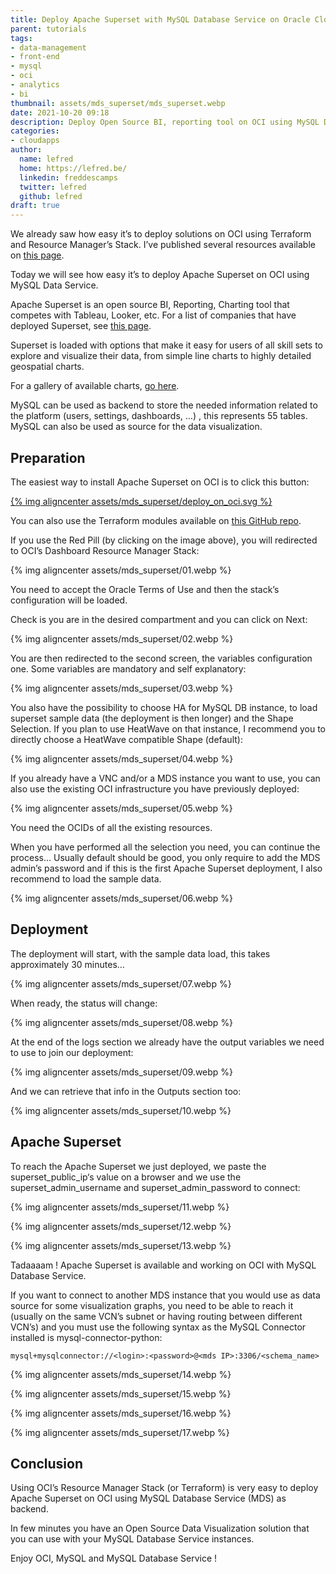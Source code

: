 ```yaml
---
title: Deploy Apache Superset with MySQL Database Service on Oracle Cloud Infrastructure
parent: tutorials
tags:
- data-management
- front-end
- mysql
- oci
- analytics
- bi
thumbnail: assets/mds_superset/mds_superset.webp
date: 2021-10-20 09:18
description: Deploy Open Source BI, reporting tool on OCI using MySQL Databse Service.
categories:
- cloudapps
author: 
  name: lefred
  home: https://lefred.be/
  linkedin: freddescamps
  twitter: lefred
  github: lefred
draft: true
---
```


We already saw how easy it’s to deploy solutions on OCI using Terraform and Resource Manager’s Stack. I’ve published several resources available on [this page](https://lefred.be/deploy-to-oci/).

Today we will see how easy it’s to deploy Apache Superset on OCI using MySQL Data Service.

Apache Superset is an open source BI, Reporting, Charting tool that competes with Tableau, Looker, etc.  For a list of companies that have deployed Superset, see [this page](https://github.com/apache/superset/blob/master/RESOURCES/INTHEWILD.md).

Superset is loaded with options that make it easy for users of all skill sets to explore and visualize their data, from simple line charts to highly detailed geospatial charts.

For a gallery of available charts, [go here](https://superset.apache.org/gallery).

MySQL can be used as backend to store the needed information related to the platform (users, settings, dashboards, …) , this represents 55 tables. MySQL can also be used as source for the data visualization.

## Preparation

The easiest way to install Apache Superset on OCI is to click this button:

[{% img aligncenter assets/mds_superset/deploy_on_oci.svg %}](https://cloud.oracle.com/resourcemanager/stacks/create?zipUrl=https://github.com/lefred/oci-superset-mds/releases/download/v1.0.0/stack_superset_mds.zip)

You can also use the Terraform modules available on [this GitHub repo](https://github.com/lefred/oci-superset-mds).

If you use the Red Pill (by clicking on the image above), you will redirected to OCI’s Dashboard Resource Manager Stack:

{% img aligncenter assets/mds_superset/01.webp %}

You need to accept the Oracle Terms of Use and then the stack’s configuration will be loaded.

Check is you are in the desired compartment and you can click on Next:

{% img aligncenter assets/mds_superset/02.webp %}

You are then redirected to the second screen, the variables configuration one. Some variables are mandatory and self explanatory:

{% img aligncenter assets/mds_superset/03.webp %}

You also have the possibility to choose HA for MySQL DB instance, to load superset sample data (the deployment is then longer) and the Shape Selection. If you plan to use HeatWave on that instance, I recommend you to directly choose a HeatWave compatible Shape (default):

{% img aligncenter assets/mds_superset/04.webp %}

If you already have a VNC and/or a MDS instance you want to use, you can also use the existing OCI infrastructure you have previously deployed:

{% img aligncenter assets/mds_superset/05.webp %}

You need the OCIDs of all the existing resources.

When you have performed all the selection you need, you can continue the process… Usually default should be good, you only require to add the MDS admin’s password and if this is the first Apache Superset deployment, I also recommend to load the sample data.

{% img aligncenter assets/mds_superset/06.webp %}

## Deployment

The deployment will start, with the sample data load, this takes approximately 30 minutes…

{% img aligncenter assets/mds_superset/07.webp %}

When ready, the status will change:

{% img aligncenter assets/mds_superset/08.webp %}

At the end of the logs section we already have the output variables we need to use to join our deployment:

{% img aligncenter assets/mds_superset/09.webp %}

And we can retrieve that info in the Outputs section too:

{% img aligncenter assets/mds_superset/10.webp %}

## Apache Superset

To reach the Apache Superset we just deployed, we paste the superset_public_ip‘s value on a browser and we use the superset_admin_username and superset_admin_password to connect:

{% img aligncenter assets/mds_superset/11.webp %}

{% img aligncenter assets/mds_superset/12.webp %}

{% img aligncenter assets/mds_superset/13.webp %}

Tadaaaam ! Apache Superset is available and working on OCI with MySQL Database Service.

If you want to connect to another MDS instance that you would use as data source for some visualization graphs, you need to be able to reach it (usually on the same VCN’s subnet or having routing between different VCN’s) and you must use the following syntax as the MySQL Connector installed is mysql-connector-python:

```
mysql+mysqlconnector://<login>:<password>@<mds IP>:3306/<schema_name>
```

{% img aligncenter assets/mds_superset/14.webp %}

{% img aligncenter assets/mds_superset/15.webp %}

{% img aligncenter assets/mds_superset/16.webp %}

{% img aligncenter assets/mds_superset/17.webp %}

## Conclusion

Using OCI’s Resource Manager Stack (or Terraform) is very easy to deploy Apache Superset on OCI using MySQL Database Service (MDS) as backend.

In few minutes you have an Open Source Data Visualization solution that you can use with your MySQL Database Service instances.

Enjoy OCI, MySQL and MySQL Database Service !


